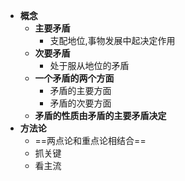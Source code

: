 - **概念**
	- **主要矛盾**
		- 支配地位,事物发展中起决定作用
	- **次要矛盾**
		- 处于服从地位的矛盾
	- **一个矛盾的两个方面**
		- 矛盾的主要方面
		- 矛盾的次要方面
	- **矛盾的性质由矛盾的主要矛盾决定**
- **方法论**
	- ==两点论和重点论相结合==
	- 抓关键
	- 看主流 <!--SR:!2022-10-15,3,250!2022-10-13,1,230-->